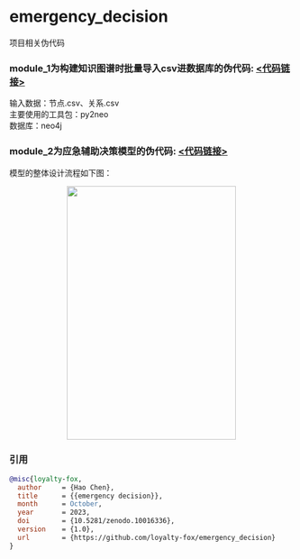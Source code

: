 emergency_decision
=======
项目相关伪代码

### module_1为构建知识图谱时批量导入csv进数据库的伪代码:  [<代码链接>](https://github.com/loyalty-fox/emergency_decision/blob/main/module_1.py)
输入数据：节点.csv、关系.csv <br>
主要使用的工具包：py2neo <br>
数据库：neo4j <br>

### module_2为应急辅助决策模型的伪代码:  [<代码链接>](https://github.com/loyalty-fox/emergency_decision/blob/main/module_2.py)
模型的整体设计流程如下图：<br>
<div align=center><img src="https://github.com/loyalty-fox/emergency_decision/assets/56210508/0f813d24-5f48-427d-a8e0-7ee725d3ffcf" width="300" height="450" /></div>

### 引用
```bibtex
@misc{loyalty-fox,
  author     = {Hao Chen},
  title      = {{emergency decision}},
  month      = October,
  year       = 2023,
  doi        = {10.5281/zenodo.10016336},
  version    = {1.0},
  url        = {https://github.com/loyalty-fox/emergency_decision}
}
```
